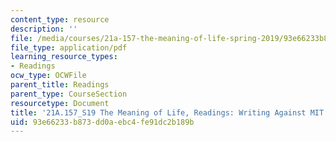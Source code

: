 ```yaml
---
content_type: resource
description: ''
file: /media/courses/21a-157-the-meaning-of-life-spring-2019/93e66233b873dd0aebc4fe91dc2b189b_MIT21A_157S19_MITCulture.pdf
file_type: application/pdf
learning_resource_types:
- Readings
ocw_type: OCWFile
parent_title: Readings
parent_type: CourseSection
resourcetype: Document
title: '21A.157_S19 The Meaning of Life, Readings: Writing Against MIT Culture'
uid: 93e66233-b873-dd0a-ebc4-fe91dc2b189b
---
```

